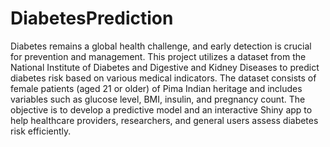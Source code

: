# DiabetesPrediction
Diabetes remains a global health challenge, and early detection is crucial for prevention and management. This project utilizes a dataset from the National Institute of Diabetes and Digestive and Kidney Diseases to predict diabetes risk based on various medical indicators. The dataset consists of female patients (aged 21 or older) of Pima Indian heritage and includes variables such as glucose level, BMI, insulin, and pregnancy count. The objective is to develop a predictive model and an interactive Shiny app to help healthcare providers, researchers, and general users assess diabetes risk efficiently.


